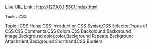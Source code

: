 Live URL Link : http://127.0.0.1:5501/index.html

Task : CSS

Topic : CSS Home,CSS Introduction,CSS Syntax,CSS Selector,Types of CSS,CSS Comments,CSS Colors,CSS Background,Background image,Background color,color,Background Repeate,Background Attachment,Background Shorthand,CSS Borders.
